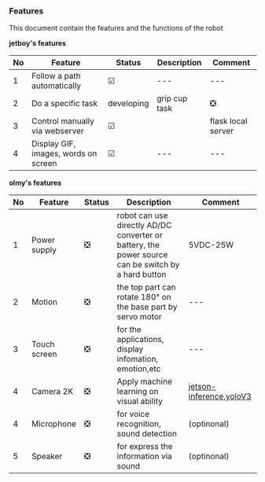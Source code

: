 ### Features

This document contain the features and the functions of the robot

**jetboy's features**

|No|Feature|Status|Description|Comment|
|---|---|---|---|---|
|1|Follow a path automatically|☑|---|---|
|2|Do a specific task|developing|grip cup task|❎|---|---|
|3|Control manually via webserver|☑||flask local server|---|
|4|Display GIF, images, words on screen|☑|---|---|

**olmy's features**

|No|Feature|Status|Description|Comment|
|---|---|---|---|---|
|1|Power supply|❎|robot can use directly AD/DC converter or battery, the power source can be switch  by a hard button|5VDC-25W|
|2|Motion|❎|the top part can rotate 180° on the base part by servo motor|---|
|3|Touch screen|❎|for the applications, display infomation, emotion,etc|---|
|4|Camera 2K|❎|Apply machine learning on visual ability|[jetson-inference](https://github.com/dusty-nv/jetson-inference),[yoloV3](https://github.com/ultralytics/yolov3)|
|4|Microphone|❎|for voice recognition, sound detection|(optinonal)|
|5|Speaker|❎|for express the information via sound|(optinonal)|
